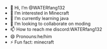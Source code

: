 - 👋 Hi, I’m @WATERfang132
- 👀 I’m interested in Minecraft
- 🌱 I’m currently learning java
- 💞️ I’m looking to collaborate on moding
- 📫 How to reach me discord:WATERfang132
- 😄 Pronouns:he/him
- ⚡ Fun fact: minecraft

<!---
WATERfang132/WATERfang132 is a ✨ special ✨ repository because its `README.md` (this file) appears on your GitHub profile.
You can click the Preview link to take a look at your changes.
--->
